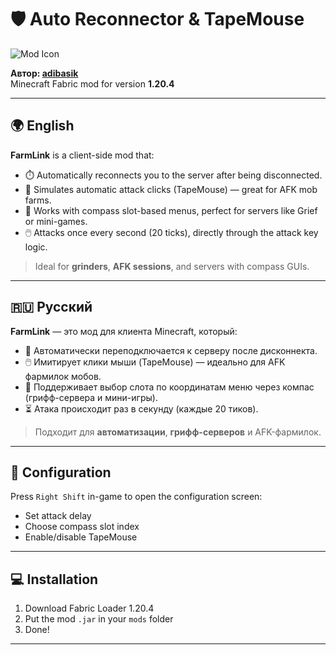 # 🛡️ Auto Reconnector & TapeMouse

![Mod Icon](https://raw.githubusercontent.com/adibasik/FarmLink/main/assets/autoreconnector/icon.png)

**Автор: [adibasik]([https://github.com/Takaranoao](https://github.com/adibasik))**  
Minecraft Fabric mod for version **1.20.4**

---

## 🌍 English

**FarmLink** is a client-side mod that:

- ⏱️ Automatically reconnects you to the server after being disconnected.
- 🐁 Simulates automatic attack clicks (TapeMouse) — great for AFK mob farms.
- 🧭 Works with compass slot-based menus, perfect for servers like Grief or mini-games.
- 🖱️ Attacks once every second (20 ticks), directly through the attack key logic.

> Ideal for **grinders**, **AFK sessions**, and servers with compass GUIs.

---

## 🇷🇺 Русский

**FarmLink** — это мод для клиента Minecraft, который:

- 🔁 Автоматически переподключается к серверу после дисконнекта.
- 🖱️ Имитирует клики мыши (TapeMouse) — идеально для AFK фармилок мобов.
- 🧭 Поддерживает выбор слота по координатам меню через компас (грифф-сервера и мини-игры).
- ⏳ Атака происходит раз в секунду (каждые 20 тиков).

> Подходит для **автоматизации**, **грифф-серверов** и AFK-фармилок.

---

## 🔧 Configuration

Press `Right Shift` in-game to open the configuration screen:
- Set attack delay
- Choose compass slot index
- Enable/disable TapeMouse

---

## 💻 Installation

1. Download Fabric Loader 1.20.4
2. Put the mod `.jar` in your `mods` folder
3. Done!

---
